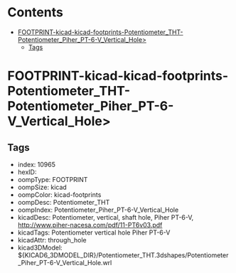



Contents
========

* [FOOTPRINT-kicad-kicad-footprints-Potentiometer_THT-Potentiometer_Piher_PT-6-V_Vertical_Hole>](#footprint-kicad-kicad-footprints-potentiometer_tht-potentiometer_piher_pt-6-v_vertical_hole)
	* [Tags](#tags)

# FOOTPRINT-kicad-kicad-footprints-Potentiometer_THT-Potentiometer_Piher_PT-6-V_Vertical_Hole>

## Tags

- index: 10965
- hexID: 
- oompType: FOOTPRINT
- oompSize: kicad
- oompColor: kicad-footprints
- oompDesc: Potentiometer_THT
- oompIndex: Potentiometer_Piher_PT-6-V_Vertical_Hole
- kicadDesc: Potentiometer, vertical, shaft hole, Piher PT-6-V, http://www.piher-nacesa.com/pdf/11-PT6v03.pdf
- kicadTags: Potentiometer vertical hole Piher PT-6-V
- kicadAttr: through_hole
- kicad3DModel: ${KICAD6_3DMODEL_DIR}/Potentiometer_THT.3dshapes/Potentiometer_Piher_PT-6-V_Vertical_Hole.wrl
